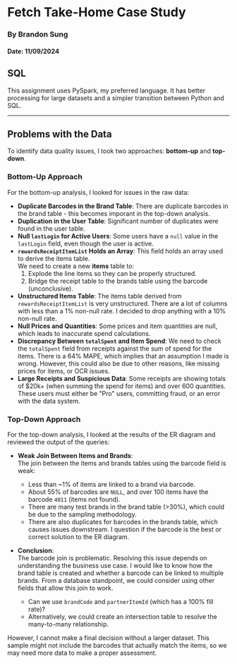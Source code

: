 # Fetch Take-Home Case Study  
### By Brandon Sung  
#### Date: 11/09/2024  

## SQL  
This assignment uses PySpark, my preferred language. It has better processing for large datasets and a simpler transition between Python and SQL.

---

## Problems with the Data  

To identify data quality issues, I took two approaches: **bottom-up** and **top-down**.

### Bottom-Up Approach  
For the bottom-up analysis, I looked for issues in the raw data:

- **Duplicate Barcodes in the Brand Table**: There are duplicate barcodes in the brand table - this becomes imporant in the top-down analysis.
- **Duplication in the User Table**: Significant number of duplicates were found in the user table.
- **Null `lastLogin` for Active Users**: Some users have a `null` value in the `lastLogin` field, even though the user is active.
- **`rewardsReceiptItemList` Holds an Array**: This field holds an array used to derive the items table.  
  We need to create a new **items** table to:
  1. Explode the line items so they can be properly structured.
  2. Bridge the receipt table to the brands table using the barcode (unconclusive).
- **Unstructured Items Table**: The items table derived from `rewardsReceiptItemList` is very unstructured. There are a lot of columns with less than a 1% non-null rate. I decided to drop anything with a 10% non-null rate.
- **Null Prices and Quantities**: Some prices and item quantities are null, which leads to inaccurate spend calculations.
- **Discrepancy Between `totalSpent` and Item Spend**: We need to check the `totalSpent` field from receipts against the sum of spend for the items. There is a 64% MAPE, which implies that an assumption I made is wrong. However, this could also be due to other reasons, like missing prices for items, or OCR issues.
- **Large Receipts and Suspicious Data**: Some receipts are showing totals of $20k+ (when summing the spend for items) and over 600 quantities. These users must either be "Pro" users, committing fraud, or an error with the data system.

### Top-Down Approach  
For the top-down analysis, I looked at the results of the ER diagram and reviewed the output of the queries:

- **Weak Join Between Items and Brands**:  
  The join between the items and brands tables using the barcode field is weak:
  - Less than ~1% of items are linked to a brand via barcode.
  - About 55% of barcodes are `NULL`, and over 100 items have the barcode `4011` (items not found).
  - There are many test brands in the brand table (>30%), which could be due to the sampling methodology.
  - There are also duplicates for barcodes in the brands table, which causes issues downstream. I question if the barcode is the best or correct solution to the ER diagram. 

- **Conclusion**:  
  The barcode join is problematic. Resolving this issue depends on understanding the business use case. I would like to know how the brand table is created and whether a barcode can be linked to multiple brands. From a database standpoint, we could consider using other fields that allow this join to work.  
  - Can we use `brandCode` and `partnerItemId` (which has a 100% fill rate)?  
  - Alternatively, we could create an intersection table to resolve the many-to-many relationship.
  
However, I cannot make a final decision without a larger dataset. This sample might not include the barcodes that actually match the items, so we may need more data to make a proper assessment.